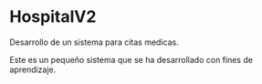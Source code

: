 # HospitalV2
Desarrollo de un sistema para citas medicas.

Este es un pequeño sistema que se ha desarrollado con fines de aprendizaje.
